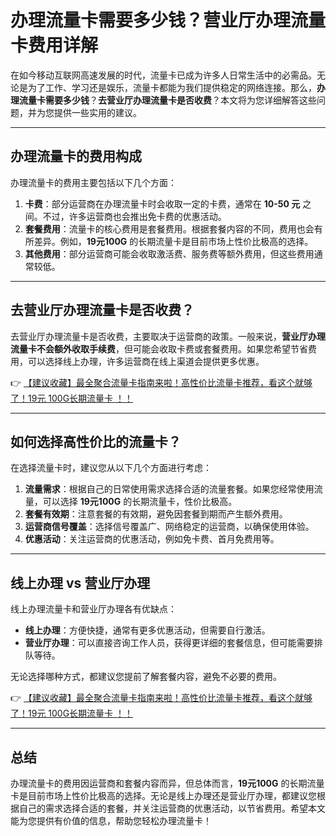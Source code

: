 # 办理流量卡需要多少钱？营业厅办理流量卡费用详解

在如今移动互联网高速发展的时代，流量卡已成为许多人日常生活中的必需品。无论是为了工作、学习还是娱乐，流量卡都能为我们提供稳定的网络连接。那么，**办理流量卡需要多少钱**？**去营业厅办理流量卡是否收费**？本文将为您详细解答这些问题，并为您提供一些实用的建议。

---

## 办理流量卡的费用构成

办理流量卡的费用主要包括以下几个方面：

1. **卡费**：部分运营商在办理流量卡时会收取一定的卡费，通常在 **10-50 元** 之间。不过，许多运营商也会推出免卡费的优惠活动。
2. **套餐费用**：流量卡的核心费用是套餐费用。根据套餐内容的不同，费用也会有所差异。例如，**19元100G** 的长期流量卡是目前市场上性价比极高的选择。
3. **其他费用**：部分运营商可能会收取激活费、服务费等额外费用，但这些费用通常较低。

---

## 去营业厅办理流量卡是否收费？

去营业厅办理流量卡是否收费，主要取决于运营商的政策。一般来说，**营业厅办理流量卡不会额外收取手续费**，但可能会收取卡费或套餐费用。如果您希望节省费用，可以选择线上办理，许多运营商在线上渠道会提供更多优惠。

👉 [【建议收藏】最全聚合流量卡指南来啦！高性价比流量卡推荐，看这个就够了！19元 100G长期流量卡 ！！](https://bit.ly/Liuliangka)

---

## 如何选择高性价比的流量卡？

在选择流量卡时，建议您从以下几个方面进行考虑：

1. **流量需求**：根据自己的日常使用需求选择合适的流量套餐。如果您经常使用流量，可以选择 **19元100G** 的长期流量卡，性价比极高。
2. **套餐有效期**：注意套餐的有效期，避免因套餐到期而产生额外费用。
3. **运营商信号覆盖**：选择信号覆盖广、网络稳定的运营商，以确保使用体验。
4. **优惠活动**：关注运营商的优惠活动，例如免卡费、首月免费用等。

---

## 线上办理 vs 营业厅办理

线上办理流量卡和营业厅办理各有优缺点：

- **线上办理**：方便快捷，通常有更多优惠活动，但需要自行激活。
- **营业厅办理**：可以直接咨询工作人员，获得更详细的套餐信息，但可能需要排队等待。

无论选择哪种方式，都建议您提前了解套餐内容，避免不必要的费用。

👉 [【建议收藏】最全聚合流量卡指南来啦！高性价比流量卡推荐，看这个就够了！19元 100G长期流量卡 ！！](https://bit.ly/Liuliangka)

---

## 总结

办理流量卡的费用因运营商和套餐内容而异，但总体而言，**19元100G** 的长期流量卡是目前市场上性价比极高的选择。无论是线上办理还是营业厅办理，都建议您根据自己的需求选择合适的套餐，并关注运营商的优惠活动，以节省费用。希望本文能为您提供有价值的信息，帮助您轻松办理流量卡！